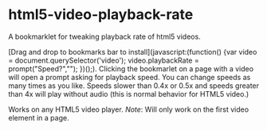 # html5-video-playback-rate
A bookmarklet for tweaking playback rate of html5 videos.

[Drag and drop to bookmarks bar to install](javascript:(function() {var video = document.querySelector('video'); video.playbackRate = prompt("Speed?",""); })();). Clicking the bookmarlet on a page with a video will open a prompt asking for playback speed. You can change speeds as many times as you like. Speeds slower than 0.4x or 0.5x and speeds greater than 4x will play without audio (this is normal behavior for HTML5 video.)

Works on any HTML5 video player. *Note*: Will only work on the first video element in a page.
